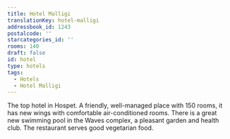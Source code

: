 ```yaml
---
title: Hotel Malligi
translationKey: hotel-malligi
addressbook_id: 1243
postalcode: ''
starcategories_id: ''
rooms: 140
draft: false
id: hotel
type: hotels
tags:
  - Hotels
  - Hotel Malligi
---
```

The top hotel in Hospet. A friendly, well-managed place with 150 rooms, it has new wings with comfortable air-conditioned rooms. There is a great new swimming pool in the Waves complex, a pleasant garden and health club. The restaurant serves good vegetarian food.